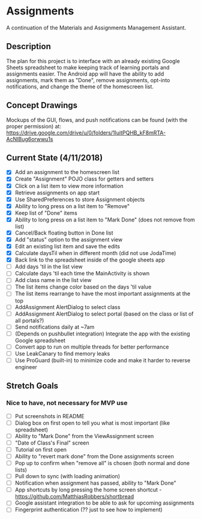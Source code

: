 # Assignments

A continuation of the Materials and Assignments Management Assistant.

## Description

The plan for this project is to interface with an already existing Google Sheets spreadsheet to make keeping track of learning portals and assignments easier. The Android app will have the ability to add assignments, mark them as "Done", remove assignments, opt-into notifications, and change the theme of the homescreen list.

## Concept Drawings

Mockups of the GUI, flows, and push notifications can be found (with the proper permission) at:
https://drive.google.com/drive/u/0/folders/1IuitPQHB_kF8mRTA-AcNIBug6orwwu1s

## Current State (4/11/2018)

- [x] Add an assignment to the homescreen list
- [x] Create "Assignment" POJO class for getters and setters
- [x] Click on a list item to view more information
- [x] Retrieve assignments on app start
- [x] Use SharedPreferences to store Assignment objects 
- [x] Ability to long press on a list item to "Remove" 
- [x] Keep list of "Done" items
- [x] Ability to long press on a list item to "Mark Done" (does not remove from list)
- [x] Cancel/Back floating button in Done list
- [x] Add "status" option to the assignment view
- [x] Edit an existing list item and save the edits
- [x] Calculate daysTil when in different month (did not use JodaTime)
- [x] Back link to the spreadsheet inside of the google sheets app
- [ ] Add days 'til in the list view
- [ ] Calculate days 'til each time the MainActivity is shown
- [ ] Add class name in the list view
- [ ] The list items change color based on the days 'til value
- [ ] The list items rearrange to have the most important assignments at the top
- [ ] AddAssignment AlertDialog to select class
- [ ] AddAssignment AlertDialog to select portal (based on the class or list of all portals?)
- [ ] Send notifications daily at ~7am
- [ ] (Depends on pushbullet integration) Integrate the app with the existing Google spreadsheet
- [ ] Convert app to run on multiple threads for better performance
- [ ] Use LeakCanary to find memory leaks
- [ ] Use ProGuard (built-in) to minimize code and make it harder to reverse engineer

## Stretch Goals
### Nice to have, not necessary for MVP use

- [ ] Put screenshots in README
- [ ] Dialog box on first open to tell you what is most important (like spreadsheet)
- [ ] Ability to "Mark Done" from the ViewAssignment screen
- [ ] "Date of Class's Final" screen
- [ ] Tutorial on first open
- [ ] Ability to "revert mark done" from the Done assignments screen
- [ ] Pop up to confirm when "remove all" is chosen (both normal and done lists)
- [ ] Pull down to sync (with loading animation)
- [ ] Notification when assignment has passed, ability to "Mark Done"
- [ ] App shortcuts by long pressing the home screen shortcut - https://github.com/MatthiasRobbers/shortbread
- [ ] Google assistant integration to be able to ask for upcoming assignments
- [ ] Fingerprint authentication (?? just to see how to implement)
